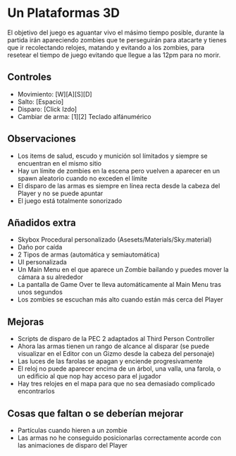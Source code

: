 # Un Plataformas 3D
El objetivo del juego es aguantar vivo el másimo tiempo posible, durante la partida irán apareciendo zombies que te perseguirán para atacarte
y tienes que ir recolectando relojes, matando y evitando a los zombies, para resetear el tiempo de juego evitando que llegue a las 12pm para no morir.

## Controles
- Movimiento: [W][A][S][D]
- Salto: [Espacio]
- Disparo: [Click Izdo]
- Cambiar de arma: [1][2] Teclado alfánumérico

## Observaciones
- Los items de salud, escudo y munición sol límitados y siempre se encuentran en el mismo sitio
- Hay un límite de zombies en la escena pero vuelven a aparecer en un spawn aleatorio cuando no exceden el límite
- El disparo de las armas es siempre en línea recta desde la cabeza del Player y no se puede apuntar
- El juego está totalmente sonorizado

## Añadidos extra
- Skybox Procedural personalizado (Asesets/Materials/Sky.material)
- Daño por caída
- 2 Tipos de armas (automática y semiautomática)
- UI personalizada
- Un Main Menu en el que aparece un Zombie bailando y puedes mover la cámara a su alrededor
- La pantalla de Game Over te lleva automáticamente al Main Menu tras unos segundos
- Los zombies se escuchan más alto cuando están más cerca del Player

## Mejoras
- Scripts de disparo de la PEC 2 adaptados al Third Person Controller
- Ahora las armas tienen un rango de alcance al disparar (se puede visualizar en el Editor con un Gizmo desde la cabeza del personaje)
- Las luces de las farolas se apagan y enciende progresivamente
- El reloj no puede aparecer encima de un árbol, una valla, una farola, o un edificio al que nop hay acceso para el jugador
- Hay tres relojes en el mapa para que no sea demasiado complicado encontrarlos

## Cosas que faltan o se deberían mejorar
- Partículas cuando hieren a un zombie
- Las armas no he conseguido posicionarlas correctamente acorde con las animaciones de disparo del Player